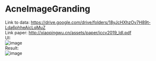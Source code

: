 # AcneImageGranding
Link to data: https://drive.google.com/drive/folders/18yJcHXhzOv7H89t-Lda6phheAicLqMuZ  
Link paper: http://xiaopingwu.cn/assets/paper/iccv2019_ldl.pdf  
UI:  
![image](https://user-images.githubusercontent.com/50584472/106711095-9128e200-6629-11eb-864f-21eafde7d127.png)  
Result:  
![image](https://user-images.githubusercontent.com/50584472/106711182-b4ec2800-6629-11eb-97e9-f36809b9ba9c.png)
